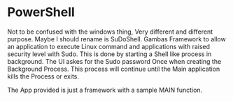 # PowerShell
Not to be confused with the windows thing, Very different and different purpose. Maybe I should rename is SuDoShell.
Gambas Framework to allow an application to execute Linux command and applications with raised security level with Sudo.
This is done by starting a Shell like process in background. The UI askes for the Sudo password Once when creating the
Background Process. This process will continue until the Main application kills the Process or exits.

The App provided is just a framework with a sample MAIN function.
